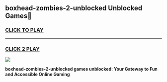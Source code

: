 
## boxhead-zombies-2-unblocked Unblocked Games👋
<h3>
<a href="https://news.freeplayer.one?title=boxhead-zombies-2-unblocked&ref=16F">CLICK TO PLAY</a></h3>
<hr>

<h3>
<a href="https://news.freeplayer.one?title=boxhead-zombies-2-unblocked&ref=16F">CLICK 2 PLAY</a>
  
</h3>

<a href="https://news.freeplayer.one?title=boxhead-zombies-2-unblocked&ref=16F/"><img src="https://clearcache.store/games.png"></a>


**boxhead-zombies-2-unblocked games unblocked: Your Gateway to Fun and Accessible Online Gaming**
